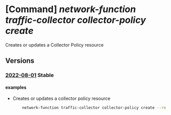# [Command] _network-function traffic-collector collector-policy create_

Creates or updates a Collector Policy resource

## Versions

### [2022-08-01](/Resources/mgmt-plane/L3N1YnNjcmlwdGlvbnMve30vcmVzb3VyY2Vncm91cHMve30vcHJvdmlkZXJzL21pY3Jvc29mdC5uZXR3b3JrZnVuY3Rpb24vYXp1cmV0cmFmZmljY29sbGVjdG9ycy97fS9jb2xsZWN0b3Jwb2xpY2llcy97fQ==/2022-08-01.xml) **Stable**

<!-- mgmt-plane /subscriptions/{}/resourcegroups/{}/providers/microsoft.networkfunction/azuretrafficcollectors/{}/collectorpolicies/{} 2022-08-01 -->

#### examples

- Creates or updates a collector policy resource
    ```bash
        network-function traffic-collector collector-policy create --resource-group test-rg --azure-traffic-collector-name testatc --name testcp --location eastus --ingestion-policy {ingestion-sources:[{resource-id:/subscriptions/<subscription_id>/resourceGroups/<resource_group>/providers/Microsoft.Network/expressRouteCircuits/<cp_name>,source-type:Resource}],ingestion-type:IPFIX}
    ```
